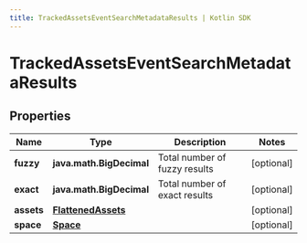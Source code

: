 ```yaml
---
title: TrackedAssetsEventSearchMetadataResults | Kotlin SDK
---
```



# TrackedAssetsEventSearchMetadataResults

## Properties
Name | Type | Description | Notes
------------ | ------------- | ------------- | -------------
**fuzzy** | **java.math.BigDecimal** | Total number of fuzzy results |  [optional]
**exact** | **java.math.BigDecimal** | Total number of exact results |  [optional]
**assets** | [**FlattenedAssets**](FlattenedAssets) |  |  [optional]
**space** | [**Space**](Space) |  |  [optional]



